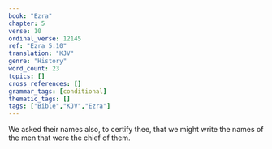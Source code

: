 ```yaml
---
book: "Ezra"
chapter: 5
verse: 10
ordinal_verse: 12145
ref: "Ezra 5:10"
translation: "KJV"
genre: "History"
word_count: 23
topics: []
cross_references: []
grammar_tags: [conditional]
thematic_tags: []
tags: ["Bible","KJV","Ezra"]
---
```

We asked their names also, to certify thee, that we might write the names of the men that were the chief of them.
